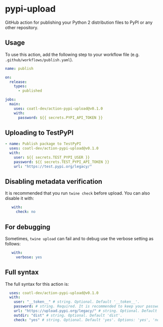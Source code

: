 # pypi-upload

GitHub action for publishing your Python 2 distribution files to PyPI or any
other repository.

## Usage

To use this action, add the following step to your workflow file (e.g.
`.github/workflows/publish.yaml`).

```yml
name: publish

on:
  release:
    types:
      - published

jobs:
  main:
    uses: coatl-dev/action-pypi-upload@v0.1.0
    with:
      password: ${{ secrets.PYPI_API_TOKEN }}
```

## Uploading to TestPyPI

```yml
- name: Publish package to TestPyPI
  uses: coatl-dev/action-pypi-upload@v0.1.0
  with:
    user: ${{ secrets.TEST_PYPI_USER }}
    password: ${{ secrets.TEST_PYPI_API_TOKEN }}
    url: "https://test.pypi.org/legacy/"
```

## Disabling metadata verification

It is recommended that you run `twine check` before upload. You can also disable
it with:

```yml
   with:
     check: no
```

## For debugging

Sometimes, `twine upload` can fail and to debug use the verbose setting as
follows:

```yml
   with:
     verbose: yes
```

## Full syntax

The full syntax for this action is:

```yml
  uses: coatl-dev/action-pypi-upload@v0.1.0
  with:
    user: "__token__" # string. Optional. Default '__token__'.
    password: # string. Required. It is recommended to keep your password as secrets.
    url: "https://upload.pypi.org/legacy/" # string. Optional. Default 'https://upload.pypi.org/legacy/'.
    outdir: "dist" # string. Optional. Default 'dist'.
    check: "yes" # string. Optional. Default 'yes'. Options: 'yes', 'no'.
```
